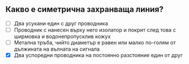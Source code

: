 ## Какво е симетрична захранваща линия?

<!-- Верният отговор е отбелязан с [X] -->

- [ ] Два усукани един с друг проводника
- [ ] Проводник с нанесен върху него изолатор и покрит след това с ширмовка и водонепропусклив кожух
- [ ] Метална тръба, чийто диаметър е равен или малко по-голям от дължината на вълната на сигнала
- [X] Два успоредни проводника на постоянно разстояние един от друг
